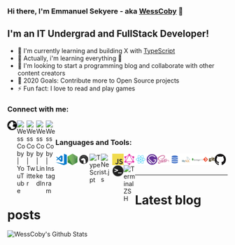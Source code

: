 ### Hi there, I'm Emmanuel Sekyere - aka [WessCoby][website] 👋

## I'm an IT Undergrad and FullStack Developer!
- 🔭 I'm currently learning and building X with [TypeScript][ts]
- 🌱 Actually, i'm learning everything 🤣
- 👯 I'm looking to start a programming blog and collaborate with other content creators
- 🥅 2020 Goals: Contribute more to Open Source projects
- ⚡ Fun fact: I love to read and play games

### Connect with me:

[<img align="left" alt="WessCoby.me" width="22px" src="https://raw.githubusercontent.com/iconic/open-iconic/master/svg/globe.svg" />][website]
[<img align="left" alt="WessCoby | YouTube" width="22px" src="https://cdn.jsdelivr.net/npm/simple-icons@v3/icons/youtube.svg" />][youtube]
[<img align="left" alt="WessCoby | Twitter" width="22px" src="https://cdn.jsdelivr.net/npm/simple-icons@v3/icons/twitter.svg" />][twitter]
[<img align="left" alt="WessCoby | LinkedIn" width="22px" src="https://cdn.jsdelivr.net/npm/simple-icons@v3/icons/linkedin.svg" />][linkedin]
[<img align="left" alt="WessCoby | Instagram" width="22px" src="https://cdn.jsdelivr.net/npm/simple-icons@v3/icons/instagram.svg" />][instagram]

<br />

### Languages and Tools:

[<img align="left" alt="Visual Studio Code" width="26px" src="https://raw.githubusercontent.com/github/explore/80688e429a7d4ef2fca1e82350fe8e3517d3494d/topics/visual-studio-code/visual-studio-code.png" />][vscode]

[<img align="left" alt="Node.js" width="26px" src="https://raw.githubusercontent.com/github/explore/80688e429a7d4ef2fca1e82350fe8e3517d3494d/topics/nodejs/nodejs.png" />][nodejs]

[<img align="left" alt="Deno" width="26px" src="https://raw.githubusercontent.com/github/explore/361e2821e2dea67711cde99c9c40ed357061cf27/topics/deno/deno.png" />][deno]

[<img align="left" alt="TypeScript" width="26px" src="https://avatars3.githubusercontent.com/u/65012741?s=200&v=4" />][ts]

[<img align="left" alt="Nest.js" width="26px" src="https://avatars1.githubusercontent.com/u/28507035?s=200&v=4" />][nestjs]

[<img align="left" alt="JavaScript" width="26px" src="https://raw.githubusercontent.com/github/explore/80688e429a7d4ef2fca1e82350fe8e3517d3494d/topics/javascript/javascript.png" />][js]

[<img align="left" alt="GraphQL" width="26px" src="https://raw.githubusercontent.com/github/explore/80688e429a7d4ef2fca1e82350fe8e3517d3494d/topics/graphql/graphql.png" />][graphql]

[<img align="left" alt="React" width="26px" src="https://raw.githubusercontent.com/github/explore/80688e429a7d4ef2fca1e82350fe8e3517d3494d/topics/react/react.png" />][react]

[<img align="left" alt="Gatsby" width="26px" src="https://raw.githubusercontent.com/github/explore/e94815998e4e0713912fed477a1f346ec04c3da2/topics/gatsby/gatsby.png" />][gatsby]

[<img align="left" alt="Sass" width="26px" src="https://raw.githubusercontent.com/github/explore/80688e429a7d4ef2fca1e82350fe8e3517d3494d/topics/sass/sass.png" />][sass]

[<img align="left" alt="SQL" width="26px" src="https://raw.githubusercontent.com/github/explore/80688e429a7d4ef2fca1e82350fe8e3517d3494d/topics/sql/sql.png" />][sql]

[<img align="left" alt="MySQL" width="26px" src="https://raw.githubusercontent.com/github/explore/80688e429a7d4ef2fca1e82350fe8e3517d3494d/topics/mysql/mysql.png" />][mysql]

[<img align="left" alt="MongoDB" width="26px" src="https://raw.githubusercontent.com/github/explore/80688e429a7d4ef2fca1e82350fe8e3517d3494d/topics/mongodb/mongodb.png" />][mongodb]

[<img align="left" alt="Git" width="26px" src="https://raw.githubusercontent.com/github/explore/80688e429a7d4ef2fca1e82350fe8e3517d3494d/topics/git/git.png" />][git]

[<img align="left" alt="GitHub" width="26px" src="https://raw.githubusercontent.com/github/explore/78df643247d429f6cc873026c0622819ad797942/topics/github/github.png" />][github]

[<img align="left" alt="Terminal ZSH" width="26px" src="https://raw.githubusercontent.com/github/explore/80688e429a7d4ef2fca1e82350fe8e3517d3494d/topics/terminal/terminal.png" />][zsh]

[<img align="left" alt="Terminal ZSH" width="26px" src="https://avatars2.githubusercontent.com/u/12054114?s=200&v=4" />][tmux]

<br />
<br />

---

# Latest blog posts
<!-- BLOG-POST-LIST:START -->
<!-- BLOG-POST-LIST:END -->

<img align="left" alt="WessCoby's Github Stats" src="https://github-readme-stats.codestackr.vercel.app/api?username=wesscoby&show_icons=true&hide_border=true" />

[website]: https://wesscoby.me
[twitter]: https://twitter.com/wesscoby
[youtube]: https://www.youtube.com/wesscoby
[instagram]: https://instagram.com/wesscoby
[linkedin]: https://linkedin.com/in/wesscoby

[git]: https://git-scm.com/
[github]: https://github.com
[nodejs]: https://nodejs.dev/
[deno]: https://deno.land/
[vscode]: https://code.visualstudio.com/
[nestjs]: https://nestjs.com/
[gatsby]: https://www.gatsbyjs.org/
[sass]: https://sass-lang.com/
[js]: https://www.javascript.com/
[ts]: https://www.typescriptlang.org/
[tmux]: https://github.com/tmux/tmux/wiki
[react]: https://reactjs.org/
[graphql]: https://graphql.org/
[zsh]: https://ohmyz.sh/
[mongodb]: https://www.mongodb.com/
[sql]: https://www.w3schools.com/sql/
[mysql]: https://www.mysql.com/


